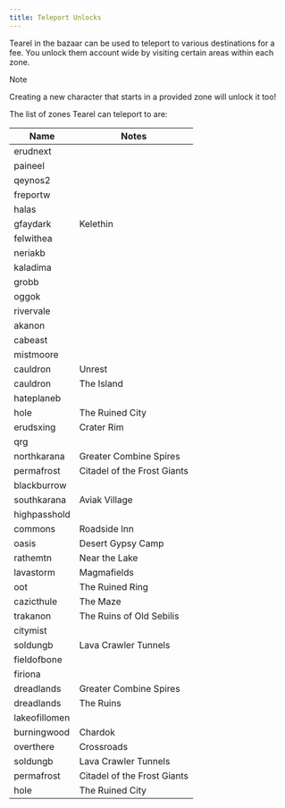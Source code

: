 ```yaml
---
title: Teleport Unlocks
---
```


Tearel in the bazaar can be used to teleport to various destinations for a fee. You unlock them account wide by visiting certain areas within each zone.

> [!note]
> Creating a new character that starts in a provided zone will unlock it too!

The list of zones Tearel can teleport to are:

Name|Notes
---|---
erudnext|
paineel|
qeynos2|
freportw|
halas|
gfaydark|Kelethin
felwithea|
neriakb|
kaladima|
grobb|
oggok|
rivervale|
akanon|
cabeast|
mistmoore|
cauldron|Unrest
cauldron|The Island
hateplaneb|
hole|The Ruined City
erudsxing|Crater Rim
qrg|
northkarana|Greater Combine Spires
permafrost|Citadel of the Frost Giants
blackburrow|
southkarana|Aviak Village
highpasshold|
commons|Roadside Inn
oasis|Desert Gypsy Camp
rathemtn|Near the Lake
lavastorm|Magmafields
oot|The Ruined Ring
cazicthule|The Maze
trakanon|The Ruins of Old Sebilis
citymist|
soldungb|Lava Crawler Tunnels
fieldofbone|
firiona|
dreadlands|Greater Combine Spires
dreadlands|The Ruins
lakeofillomen|
burningwood|Chardok
overthere|Crossroads
soldungb|Lava Crawler Tunnels
permafrost|Citadel of the Frost Giants
hole|The Ruined City